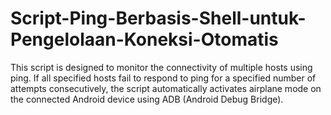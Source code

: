 # Script-Ping-Berbasis-Shell-untuk-Pengelolaan-Koneksi-Otomatis
This script is designed to monitor the connectivity of multiple hosts using ping. If all specified hosts fail to respond to ping for a specified number of attempts consecutively, the script automatically activates airplane mode on the connected Android device using ADB (Android Debug Bridge).
